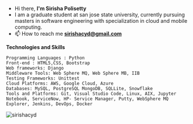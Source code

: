 - Hi there, **I'm Sirisha Polisetty**
- I am a graduate student at san jose state university, currently pursuing masters in software engineering with specialization in cloud and mobile computing.
- 📫 How to reach me **sirishacyd@gmail.com**

**Technologies and Skills**

```
Programming Languages : Python
Front-end : HTML5,CSS, Bootstrap
Web frameworks: Django
Middleware Tools: Web Sphere MQ, Web Sphere MB, IIB
Testing Frameworks: Unittest
Cloud Platforms: AWS, Google Cloud, Azure
Databases: MySQL, PostgreSQL MongoDB, SQLLite, Snowflake
Tools and Platforms: Git, Visual Studio Code, Linux, AIX, Jupyter Notebook, ServiceNow, HP- Service Manager, Putty, WebSphere MQ Explorer, Jenkins, DevOps, Docker
```
<p><img align="center" src="https://github-readme-stats.vercel.app/api/top-langs?username=sirishacyd&show_icons=true&locale=en&layout=compact" alt="sirishacyd" </p>
